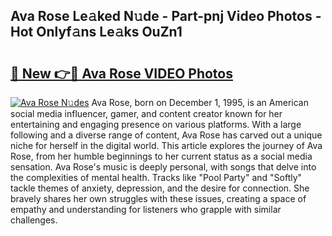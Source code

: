 ## Ava Rose Le𝚊ked N𝚞de - Part-pnj Video Photos - Hot Onlyf𝚊ns Le𝚊ks OuZn1

# <h2><a href="http://ab38192.deff.icu/?id=Ava+Rose">🔗 New 👉🔴 Ava Rose VIDEO Photos</a></h2>

[![Ava Rose N𝚞des](https://i.imgur.com/rIISA9y.gif)](http://ab38192.deff.icu/?id=Ava+Rose)
Ava Rose, born on December 1, 1995, is an American social media influencer, gamer, and content creator known for her entertaining and engaging presence on various platforms. With a large following and a diverse range of content, Ava Rose has carved out a unique niche for herself in the digital world. This article explores the journey of Ava Rose, from her humble beginnings to her current status as a social media sensation. Ava Rose's music is deeply personal, with songs that delve into the complexities of mental health. Tracks like "Pool Party" and "Softly" tackle themes of anxiety, depression, and the desire for connection. She bravely shares her own struggles with these issues, creating a space of empathy and understanding for listeners who grapple with similar challenges.
